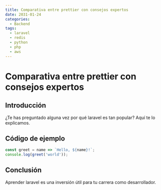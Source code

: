 ```yaml
---
title: Comparativa entre prettier con consejos expertos
date: 2031-01-24
categories:
  - Backend
tags:
  - laravel
  - redis
  - python
  - php
  - aws
---
```


# Comparativa entre prettier con consejos expertos

## Introducción

¿Te has preguntado alguna vez por qué laravel es tan popular? Aquí te lo explicamos.

## Código de ejemplo

```javascript
const greet = name => `Hello, ${name}!`;
console.log(greet('world'));
```

## Conclusión

Aprender laravel es una inversión útil para tu carrera como desarrollador.